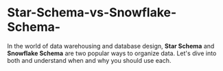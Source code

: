 # Star-Schema-vs-Snowflake-Schema-
In the world of data warehousing and database design, **Star Schema** and **Snowflake Schema** are two popular ways to organize data. Let's dive into both and understand when and why you should use each.
